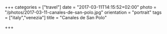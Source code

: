 +++
categories = ["travel"]
date = "2017-03-11T14:15:52+02:00"
photo = "/photos/2017-03-11-canales-de-san-polo.jpg"
orientation = "portrait"
tags = ["italy","venezia"]
title = "Canales de San Polo"

+++
